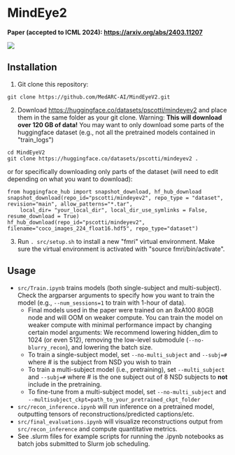 # MindEye2

**Paper (accepted to ICML 2024): https://arxiv.org/abs/2403.11207**

![](figs/recon_comparison_small_alt.png)<br>

## Installation

1. Git clone this repository:

```
git clone https://github.com/MedARC-AI/MindEyeV2.git
```

2. Download https://huggingface.co/datasets/pscotti/mindeyev2 and place them in the same folder as your git clone.
Warning: **This will download over 120 GB of data!** You may want to only download some parts of the huggingface dataset (e.g., not all the pretrained models contained in "train_logs")

```
cd MindEyeV2
git clone https://huggingface.co/datasets/pscotti/mindeyev2 .
```

or for specifically downloading only parts of the dataset (will need to edit depending on what you want to download):
```
from huggingface_hub import snapshot_download, hf_hub_download
snapshot_download(repo_id="pscotti/mindeyev2", repo_type = "dataset", revision="main", allow_patterns="*.tar",
    local_dir= "your_local_dir", local_dir_use_symlinks = False, resume_download = True)
hf_hub_download(repo_id="pscotti/mindeyev2", filename="coco_images_224_float16.hdf5", repo_type="dataset")
```

3. Run ```. src/setup.sh``` to install a new "fmri" virtual environment. Make sure the virtual environment is activated with "source fmri/bin/activate".

## Usage

- ```src/Train.ipynb``` trains models (both single-subject and multi-subject). Check the argparser arguments to specify how you want to train the model (e.g., ```--num_sessions=1``` to train with 1-hour of data).
    - Final models used in the paper were trained on an 8xA100 80GB node and will OOM on weaker compute. You can train the model on weaker compute with minimal performance impact by changing certain model arguments: We recommend lowering hidden_dim to 1024 (or even 512), removing the low-level submodule (``--no-blurry_recon``), and lowering the batch size.
    - To train a single-subject model, set ```--no-multi_subject``` and ```--subj=#``` where # is the subject from NSD you wish to train
    - To train a multi-subject model (i.e., pretraining), set ```--multi_subject``` and ```--subj=#``` where # is the one subject out of 8 NSD subjects to **not** include in the pretraining.
    - To fine-tune from a multi-subject model, set ```--no-multi_subject``` and ```--multisubject_ckpt=path_to_your_pretrained_ckpt_folder```
- ```src/recon_inference.ipynb``` will run inference on a pretrained model, outputting tensors of reconstructions/predicted captions/etc.
- ```src/final_evaluations.ipynb``` will visualize reconstructions output from ```src/recon_inference``` and compute quantitative metrics.
- See .slurm files for example scripts for running the .ipynb notebooks as batch jobs submitted to Slurm job scheduling.
